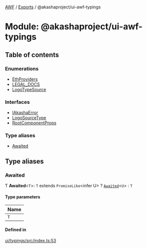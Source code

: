 [AWF](../README.md) / [Exports](../modules.md) / @akashaproject/ui-awf-typings

# Module: @akashaproject/ui-awf-typings

## Table of contents

### Enumerations

- [EthProviders](../enums/_akashaproject_ui_awf_typings.EthProviders.md)
- [LEGAL\_DOCS](../enums/_akashaproject_ui_awf_typings.LEGAL_DOCS.md)
- [LogoTypeSource](../enums/_akashaproject_ui_awf_typings.LogoTypeSource.md)

### Interfaces

- [IAkashaError](../interfaces/_akashaproject_ui_awf_typings.IAkashaError.md)
- [LogoSourceType](../interfaces/_akashaproject_ui_awf_typings.LogoSourceType.md)
- [RootComponentProps](../interfaces/_akashaproject_ui_awf_typings.RootComponentProps.md)

### Type aliases

- [Awaited](_akashaproject_ui_awf_typings.md#awaited)

## Type aliases

### Awaited

Ƭ **Awaited**<`T`\>: `T` extends `PromiseLike`<infer U\> ? [`Awaited`](_akashaproject_ui_awf_typings.md#awaited)<`U`\> : `T`

#### Type parameters

| Name |
| :------ |
| `T` |

#### Defined in

[ui/typings/src/index.ts:53](https://github.com/AKASHAorg/akasha-world-framework/blob/d41b6a20/ui/typings/src/index.ts#L53)
